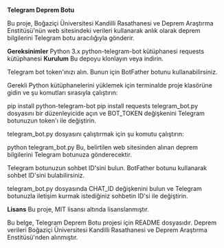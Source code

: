 **Telegram Deprem Botu**

Bu proje, Boğaziçi Üniversitesi Kandilli Rasathanesi ve Deprem Araştırma Enstitüsü'nün web sitesindeki verileri kullanarak anlık olarak deprem bilgilerini Telegram botu aracılığıyla gönderir.

**Gereksinimler**
Python 3.x
python-telegram-bot kütüphanesi
requests kütüphanesi
**Kurulum**
Bu depoyu klonlayın veya indirin.

Telegram bot token'ınızı alın. Bunun için BotFather botunu kullanabilirsiniz.

Gerekli Python kütüphanelerini yüklemek için terminalde proje klasörüne gidin ve şu komutları sırasıyla çalıştırın:

pip install python-telegram-bot
pip install requests
telegram_bot.py dosyasını bir düzenleyicide açın ve BOT_TOKEN değişkenini Telegram botunuzun token'ı ile değiştirin.

telegram_bot.py dosyasını çalıştırmak için şu komutu çalıştırın:

python telegram_bot.py
Bu, belirtilen web sitesinden alınan deprem bilgilerini Telegram botunuza gönderecektir.

Telegram botunuzun sohbet ID'sini bulun. BotFather botunu kullanarak sohbet ID'sini bulabilirsiniz.

telegram_bot.py dosyasında CHAT_ID değişkenini bulun ve Telegram botunuzla iletişim kurmak istediğiniz sohbetin ID'si ile değiştirin.

**Lisans**
Bu proje, MIT lisansı altında lisanslanmıştır.

Bu belge, Telegram Deprem Botu projesi için README dosyasıdır. Deprem verileri Boğaziçi Üniversitesi Kandilli Rasathanesi ve Deprem Araştırma Enstitüsü'nden alınmıştır.

